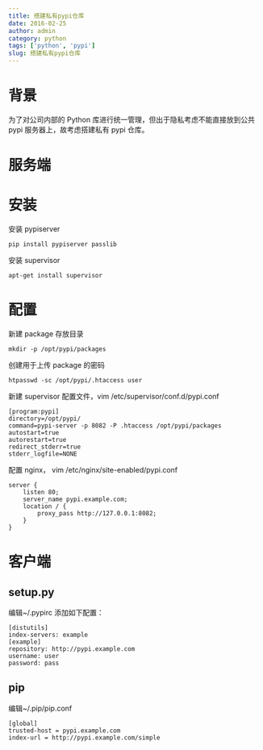 ```yaml
---
title: 搭建私有pypi仓库
date: 2016-02-25
author: admin
category: python
tags: ['python', 'pypi']
slug: 搭建私有pypi仓库
---
```


# 背景

为了对公司内部的 Python 库进行统一管理，但出于隐私考虑不能直接放到公共 pypi 服务器上，故考虑搭建私有 pypi 仓库。

# 服务端

# 安装

安装 pypiserver

    pip install pypiserver passlib

安装 supervisor

    apt-get install supervisor

# 配置

新建 package 存放目录

    mkdir -p /opt/pypi/packages

创建用于上传 package 的密码

    htpasswd -sc /opt/pypi/.htaccess user

新建 supervisor 配置文件，vim /etc/supervisor/conf.d/pypi.conf

```
[program:pypi]
directory=/opt/pypi/
command=pypi-server -p 8082 -P .htaccess /opt/pypi/packages
autostart=true
autorestart=true
redirect_stderr=true
stderr_logfile=NONE
```

配置 nginx， vim /etc/nginx/site-enabled/pypi.conf

```
server {
    listen 80;
    server_name pypi.example.com;
    location / {
        proxy_pass http://127.0.0.1:8082;
    }
}
```

# 客户端

## setup.py

编辑~/.pypirc 添加如下配置：

```
[distutils]
index-servers: example
[example]
repository: http://pypi.example.com
username: user
password: pass
```

## pip

编辑~/.pip/pip.conf

```
[global]
trusted-host = pypi.example.com
index-url = http://pypi.example.com/simple
```
